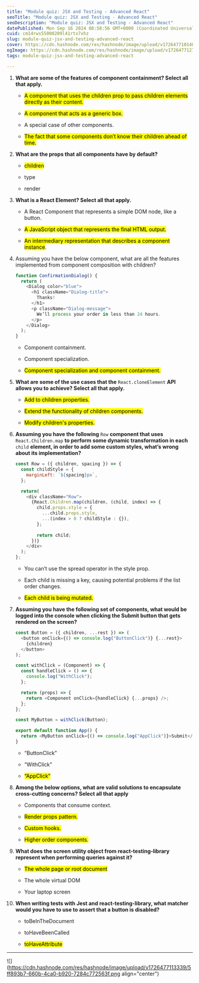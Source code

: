 ```yaml
---
title: "Module quiz: JSX and Testing - Advanced React"
seoTitle: "Module quiz: JSX and Testing - Advanced React"
seoDescription: "Module quiz: JSX and Testing - Advanced React"
datePublished: Mon Sep 16 2024 08:58:56 GMT+0000 (Coordinated Universal Time)
cuid: cm14rws55000209l41rtx7xhz
slug: module-quiz-jsx-and-testing-advanced-react
cover: https://cdn.hashnode.com/res/hashnode/image/upload/v1726477101489/245711ba-8ba4-4730-b43d-bbeceaf2ca95.jpeg
ogImage: https://cdn.hashnode.com/res/hashnode/image/upload/v1726477127354/c7e03cdd-6a63-44d6-a325-5db75af8f399.jpeg
tags: module-quiz-jsx-and-testing-advanced-react

---
```


1. **What are some of the features of component containment? Select all that apply.**
    
    * <mark>A component that uses the children prop to pass children elements directly as their content.</mark>
        
    * <mark>A component that acts as a generic box.</mark>
        
    * A special case of other components.
        
    * <mark>The fact that some components don’t know their children ahead of time.</mark>
        
2. **What are the props that all components have by default?**
    
    * <mark>children</mark>
        
    * type
        
    * render
        
3. **What is a React Element? Select all that apply.**
    
    * A React Component that represents a simple DOM node, like a button.
        
    * <mark>A JavaScript object that represents the final HTML output.</mark>
        
    * <mark>An intermediary representation that describes a component instance</mark>.
        
4. Assuming you have the below component, what are all the features implemented from component composition with children?
    
    ```javascript
    function ConfirmationDialog() {
      return (
        <Dialog color="blue">
          <h1 className="Dialog-title">
            Thanks!
          </h1>
          <p className="Dialog-message">
            We’ll process your order in less than 24 hours.
          </p>
        </Dialog>
      );
    }
    ```
    
    * Component containment.
        
    * Component specialization.
        
    * <mark>Component specialization and component containment.</mark>
        
5. **What are some of the use cases that the** `React.cloneElement` **API allows you to achieve? Select all that apply.**
    
    * <mark>Add to children properties.</mark>
        
    * <mark>Extend the functionality of children components.</mark>
        
    * <mark>Modify children's properties.</mark>
        
6. **Assuming you have the following** `Row` **component that uses** `React.Children.map` **to perform some dynamic transformation in each** `child` **element, in order to add some custom styles, what’s wrong about its implementation?**
    
    ```javascript
    const Row = ({ children, spacing }) => {
      const childStyle = {
        marginLeft: `${spacing}px`,
      };
    
      return(
        <div className="Row">
          {React.Children.map(children, (child, index) => {
            child.props.style = {
              ...child.props.style,
              ...(index > 0 ? childStyle : {}),
            };
            
            return child;
          })}
        </div>
      );
    };
    ```
    
    * You can’t use the spread operator in the style prop.
        
    * Each child is missing a key, causing potential problems if the list order changes.
        
    * <mark>Each child is being mutated.</mark>
        
7. **Assuming you have the following set of components, what would be logged into the console when clicking the Submit button that gets rendered on the screen?**
    
    ```javascript
    const Button = ({ children, ...rest }) => (
      <button onClick={() => console.log("ButtonClick")} {...rest}>
        {children}
      </button>
    );
    
    const withClick = (Component) => {
      const handleClick = () => {
        console.log("WithClick");
      };
    
      return (props) => {
        return <Component onClick={handleClick} {...props} />;
      };
    };
    
    const MyButton = withClick(Button);
    
    export default function App() {
      return <MyButton onClick={() => console.log("AppClick")}>Submit</MyButton>;
    }
    ```
    
    * “ButtonClick”
        
    * “WithClick”
        
    * <mark>“AppClick”</mark>
        
8. **Among the below options, what are valid solutions to encapsulate cross-cutting concerns? Select all that apply**
    
    * Components that consume context.
        
    * <mark>Render props pattern.</mark>
        
    * <mark>Custom hooks.</mark>
        
    * <mark>Higher order components.</mark>
        
9. **What does the screen utility object from react-testing-library represent when performing queries against it?**
    
    * <mark>The whole page or root document</mark>
        
    * The whole virtual DOM
        
    * Your laptop screen
        
10. **When writing tests with Jest and react-testing-library, what matcher would you have to use to assert that a button is disabled?**
    
    * toBeInTheDocument
        
    * toHaveBeenCalled
        
    * <mark>toHaveAttribute</mark>
        

---

![](https://cdn.hashnode.com/res/hashnode/image/upload/v1726477113339/5ff893b7-660b-4ca0-b920-7284c772563f.png align="center")
